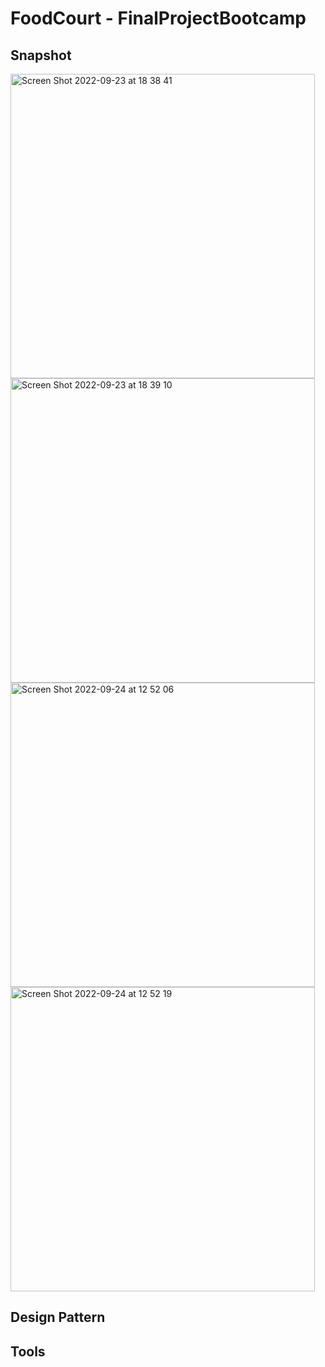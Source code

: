 #  FoodCourt - FinalProjectBootcamp






## Snapshot
<img width="487" alt="Screen Shot 2022-09-23 at 18 38 41" src="https://user-images.githubusercontent.com/16906501/193451298-0cd8af1f-c23e-4179-8635-4cfadcd1c4f3.png">
<img width="487" alt="Screen Shot 2022-09-23 at 18 39 10" src="https://user-images.githubusercontent.com/16906501/193451306-91ebba83-05b7-4126-b912-f844a339ba86.png">
<img width="487" alt="Screen Shot 2022-09-24 at 12 52 06" src="https://user-images.githubusercontent.com/16906501/193451313-29b92a2d-5d24-4185-8fc2-a21d48edf357.png">
<img width="487" alt="Screen Shot 2022-09-24 at 12 52 19" src="https://user-images.githubusercontent.com/16906501/193451319-ac3b3638-9967-45f4-a3cb-064cec883639.png">



## Design Pattern 



## Tools
